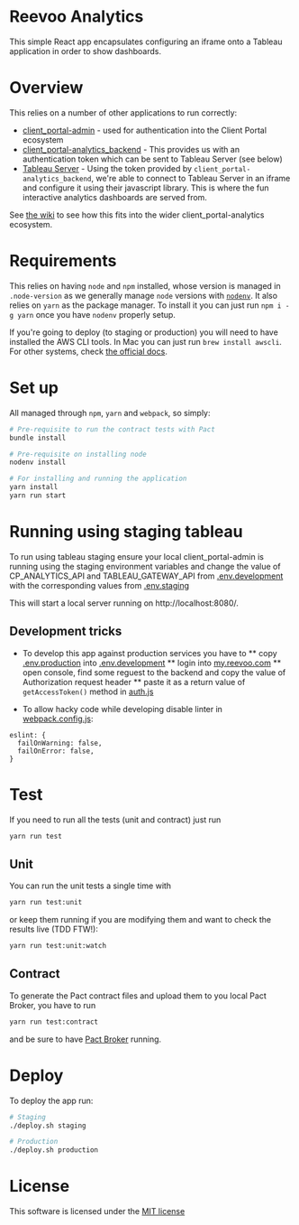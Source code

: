 # Reevoo Analytics

This simple React app encapsulates configuring an iframe onto a Tableau application in order to show dashboards.

# Overview

This relies on a number of other applications to run correctly:

* [client_portal-admin](https://github.com/reevoo/client_portal-admin) - used for authentication into the Client Portal ecosystem
* [client_portal-analytics_backend](https://github.com/reevoo/client_portal-analytics/tree/master/backend) - This provides us with an authentication token which can be sent to Tableau Server (see below)
* [Tableau Server](http://www.tableau.com/products/server) - Using the token provided by `client_portal-analytics_backend`, we're able to connect to Tableau Server in an iframe and configure it using their javascript library. This is where the fun interactive analytics dashboards are served from.

See [the wiki](https://reevoo.atlassian.net/wiki/display/PLAT/MyReevoo+Analytics+-+Technical+Architecture+Diagram) to see how this fits into the wider client_portal-analytics ecosystem.

# Requirements

This relies on having `node` and `npm` installed, whose version is managed in `.node-version` as we generally manage `node` versions with [`nodenv`](https://github.com/nodenv/nodenv). It also relies on `yarn` as the package manager. To install it you can just run `npm i -g yarn` once you have `nodenv` properly setup.

If you're going to deploy (to staging or production) you will need to have installed the AWS CLI tools. In Mac you can just run `brew install awscli`. For other systems, check [the official docs](https://aws.amazon.com/cli/).

# Set up

All managed through `npm`, `yarn` and `webpack`, so simply:

```bash
# Pre-requisite to run the contract tests with Pact
bundle install

# Pre-requisite on installing node
nodenv install

# For installing and running the application
yarn install
yarn run start
```

# Running using staging tableau

To run using tableau staging ensure your local client_portal-admin is running using the staging environment variables
and change the value of CP_ANALYTICS_API and TABLEAU_GATEWAY_API from [.env.development](/.env.development) with the corresponding values from [.env.staging](.env.staging)

This will start a local server running on http://localhost:8080/.

## Development tricks

* To develop this app against production services you have to
** copy [.env.production](/.env.production) into [.env.development](/.env.development)
** login into [my.reevoo.com](https://my.reeevoo.com)
** open console, find some reguest to the backend and copy the value of Authorization request header
** paste it as a return value of `getAccessToken()` method in [auth.js](/app/js/services/auth.js)


* To allow hacky code while developing disable linter in [webpack.config.js](/webpack.config.js):
```
eslint: {
  failOnWarning: false,
  failOnError: false,
}
```


# Test

If you need to run all the tests (unit and contract) just run

```bash
yarn run test
```

## Unit

You can run the unit tests a single time with

```bash
yarn run test:unit
```

or keep them running if you are modifying them and want to check the results live (TDD FTW!):

```bash
yarn run test:unit:watch
```

## Contract

To generate the Pact contract files and upload them to you local Pact Broker, you have to run

```bash
yarn run test:contract
```

and be sure to have [Pact Broker](https://github.com/reevoo/pact_broker) running.

# Deploy

To deploy the app run:

```bash
# Staging
./deploy.sh staging

# Production
./deploy.sh production
```

# License

This software is licensed under the [MIT license](https://opensource.org/licenses/MIT)
